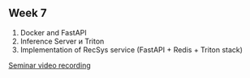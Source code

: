 ## Week 7

1. Docker and FastAPI
2. Inference Server и Triton
3. Implementation of RecSys service (FastAPI + Redis + Triton stack)

[Seminar video recording](https://drive.google.com/file/d/1QXzRvEsxn2jGpROfwYKdJpbdIZa6ryBz/view?usp=sharing) 
